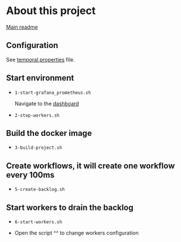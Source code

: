 # About this project

[Main readme](../README.md)


## Configuration

See [temporal.properties](./src/main/resources/temporal.properties) file.

## Start environment

- `1-start-grafana_prometheus.sh`

  Navigate to the [dashboard](http://localhost:3000/d/whtBuu0Vkddd/sdk-metrics?orgId=1)

- `2-stop-workers.sh`


## Build the docker image

- `3-build-project.sh`

## Create workflows, it will create one workflow every 100ms

- `5-create-backlog.sh`

## Start workers to drain the backlog

- `6-start-workers.sh`

- Open the script ^^ to change workers configuration
